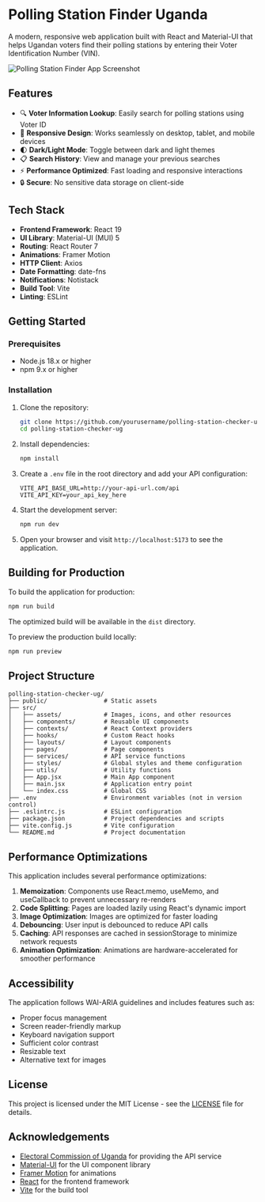 # Polling Station Finder Uganda

A modern, responsive web application built with React and Material-UI that helps Ugandan voters find their polling stations by entering their Voter Identification Number (VIN).

![Polling Station Finder App Screenshot](app-screenshot.png)

## Features

- 🔍 **Voter Information Lookup**: Easily search for polling stations using Voter ID
- 📱 **Responsive Design**: Works seamlessly on desktop, tablet, and mobile devices
- 🌓 **Dark/Light Mode**: Toggle between dark and light themes
- 📋 **Search History**: View and manage your previous searches
- ⚡ **Performance Optimized**: Fast loading and responsive interactions
- 🔒 **Secure**: No sensitive data storage on client-side

## Tech Stack

- **Frontend Framework**: React 19
- **UI Library**: Material-UI (MUI) 5
- **Routing**: React Router 7
- **Animations**: Framer Motion
- **HTTP Client**: Axios
- **Date Formatting**: date-fns
- **Notifications**: Notistack
- **Build Tool**: Vite
- **Linting**: ESLint

## Getting Started

### Prerequisites

- Node.js 18.x or higher
- npm 9.x or higher

### Installation

1. Clone the repository:
   ```bash
   git clone https://github.com/yourusername/polling-station-checker-ug.git
   cd polling-station-checker-ug
   ```

2. Install dependencies:
   ```bash
   npm install
   ```

3. Create a `.env` file in the root directory and add your API configuration:
   ```
   VITE_API_BASE_URL=http://your-api-url.com/api
   VITE_API_KEY=your_api_key_here
   ```

4. Start the development server:
   ```bash
   npm run dev
   ```

5. Open your browser and visit `http://localhost:5173` to see the application.

## Building for Production

To build the application for production:

```bash
npm run build
```

The optimized build will be available in the `dist` directory.

To preview the production build locally:

```bash
npm run preview
```

## Project Structure

```
polling-station-checker-ug/
├── public/                # Static assets
├── src/
│   ├── assets/            # Images, icons, and other resources
│   ├── components/        # Reusable UI components
│   ├── contexts/          # React Context providers
│   ├── hooks/             # Custom React hooks
│   ├── layouts/           # Layout components
│   ├── pages/             # Page components
│   ├── services/          # API service functions
│   ├── styles/            # Global styles and theme configuration
│   ├── utils/             # Utility functions
│   ├── App.jsx            # Main App component
│   ├── main.jsx           # Application entry point
│   └── index.css          # Global CSS
├── .env                   # Environment variables (not in version control)
├── .eslintrc.js           # ESLint configuration
├── package.json           # Project dependencies and scripts
├── vite.config.js         # Vite configuration
└── README.md              # Project documentation
```

## Performance Optimizations

This application includes several performance optimizations:

1. **Memoization**: Components use React.memo, useMemo, and useCallback to prevent unnecessary re-renders
2. **Code Splitting**: Pages are loaded lazily using React's dynamic import
3. **Image Optimization**: Images are optimized for faster loading
4. **Debouncing**: User input is debounced to reduce API calls
5. **Caching**: API responses are cached in sessionStorage to minimize network requests
6. **Animation Optimization**: Animations are hardware-accelerated for smoother performance

## Accessibility

The application follows WAI-ARIA guidelines and includes features such as:

- Proper focus management
- Screen reader-friendly markup
- Keyboard navigation support
- Sufficient color contrast
- Resizable text
- Alternative text for images

## License

This project is licensed under the MIT License - see the [LICENSE](LICENSE) file for details.

## Acknowledgements

- [Electoral Commission of Uganda](https://www.ec.or.ug/) for providing the API service
- [Material-UI](https://mui.com/) for the UI component library
- [Framer Motion](https://www.framer.com/motion/) for animations
- [React](https://reactjs.org/) for the frontend framework
- [Vite](https://vitejs.dev/) for the build tool